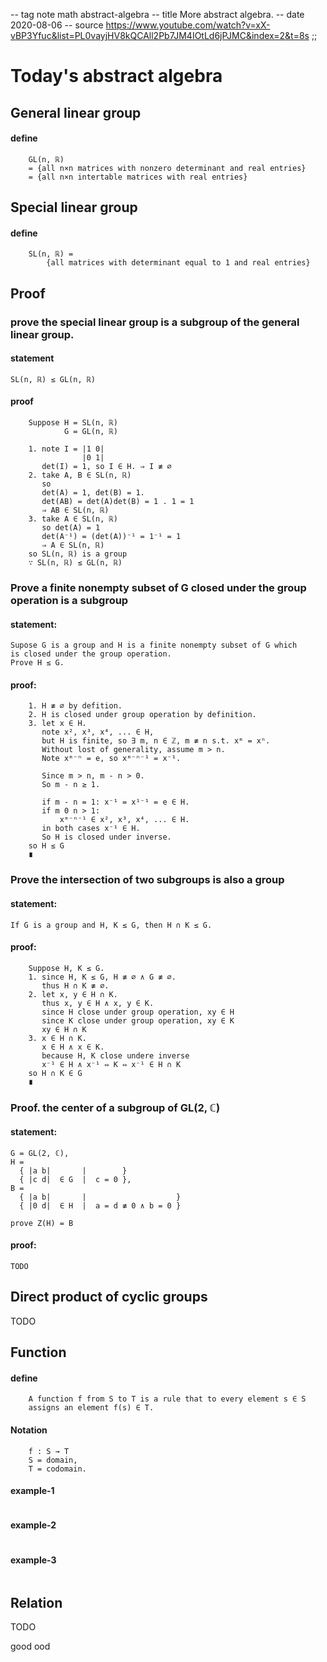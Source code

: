 -- tag note math abstract-algebra
-- title More abstract algebra.
-- date 2020-08-06
-- source https://www.youtube.com/watch?v=xX-vBP3Yfuc&list=PL0vayjHV8kQCAll2Pb7JM4IOtLd6jPJMC&index=2&t=8s
;;
# Today's abstract algebra

## General linear group
#### define
```
    GL(n, ℝ)
    = {all n×n matrices with nonzero determinant and real entries}
    = {all n×n intertable matrices with real entries}
```

## Special linear group
#### define
```
    SL(n, ℝ) =
        {all matrices with determinant equal to 1 and real entries}
```

## Proof
### prove the special linear group is a subgroup of the general linear group.

#### statement
```
SL(n, ℝ) ≤ GL(n, ℝ)
```

#### proof
```
    Suppose H = SL(n, ℝ)
            G = GL(n, ℝ)

    1. note I = |1 0|
                |0 1|
       det(I) = 1, so I ∈ H. ⇒ I ≢ ∅
    2. take A, B ∈ SL(n, ℝ)
       so
       det(A) = 1, det(B) = 1.
       det(AB) = det(A)det(B) = 1 . 1 = 1
       ⇒ AB ∈ SL(n, ℝ)
    3. take A ∈ SL(n, ℝ)
       so det(A) = 1
       det(A⁻¹) = (det(A))⁻¹ = 1⁻¹ = 1
       ⇒ A ∈ SL(n, ℝ)
    so SL(n, ℝ) is a group
    ∵ SL(n, ℝ) ≤ GL(n, ℝ)
```

### Prove a finite nonempty subset of G closed under the group operation is a subgroup
#### statement:
```
Supose G is a group and H is a finite nonempty subset of G which
is closed under the group operation.
Prove H ≤ G.
```

#### proof:
```
    1. H ≢ ∅ by defition.
    2. H is closed under group operation by definition.
    3. let x ∈ H.
       note x², x³, x⁴, ... ∈ H,
       but H is finite, so ∃ m, n ∈ ℤ, m ≢ n s.t. xᵐ = xⁿ.
       Without lost of generality, assume m > n.
       Note xᵐ⁻ⁿ = e, so xᵐ⁻ⁿ⁻¹ = x⁻¹.

       Since m > n, m - n > 0.
       So m - n ≥ 1.

       if m - n = 1: x⁻¹ = x¹⁻¹ = e ∈ H.
       if m 0 n > 1:
           xᵐ⁻ⁿ⁻¹ ∈ x², x³, x⁴, ... ∈ H.
       in both cases x⁻¹ ∈ H.
       So H is closed under inverse.
    so H ≤ G
    ∎
```

### Prove the intersection of two subgroups is also a group
#### statement:
```
If G is a group and H, K ≤ G, then H ∩ K ≤ G.
```

#### proof:
```
    Suppose H, K ≤ G.
    1. since H, K ≤ G, H ≢ ∅ ∧ G ≢ ∅.
       thus H ∩ K ≢ ∅.
    2. let x, y ∈ H ∩ K.
       thus x, y ∈ H ∧ x, y ∈ K.
       since H close under group operation, xy ∈ H
       since K close under group operation, xy ∈ K
       xy ∈ H ∩ K
    3. x ∈ H ∩ K.
       x ∈ H ∧ x ∈ K.
       because H, K close undere inverse
       x⁻¹ ∈ H ∧ x⁻¹ ⇔ K ⇔ x⁻¹ ∈ H ∩ K
    so H ∩ K ∈ G
    ∎
```

### Proof. the center of a subgroup of GL(2, ℂ)
#### statement:
```
G = GL(2, ℂ),
H =
  { |a b|       |        }
  { |c d|  ∈ G  |  c = 0 },
B =
  { |a b|       |                    }
  { |0 d|  ∈ H  |  a = d ≢ 0 ∧ b = 0 }

prove Z(H) = B
```

#### proof:
```
TODO
```

## Direct product of cyclic groups
TODO

## Function
#### define
```
    A function f from S to T is a rule that to every element s ∈ S
    assigns an element f(s) ∈ T.
```

#### Notation
```
    f : S → T
    S = domain,
    T = codomain.
```

#### example-1
```
```

#### example-2
```
```

#### example-3
```
```

## Relation
TODO

good ood
